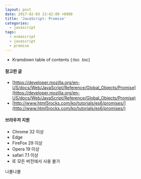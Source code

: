 ```yaml
---
layout: post
date: 2017-02-03 13:42:00 +0900
title: 'JavaScript: Promise'
categories:
  - javascript
tags:
  - ecmascript
  - javascript
  - promise
---
```


* Kramdown table of contents
{:toc .toc}

#### 참고한 글

- [https://developer.mozilla.org/en-US/docs/Web/JavaScript/Reference/Global_Objects/Promise](https://developer.mozilla.org/en-US/docs/Web/JavaScript/Reference/Global_Objects/Promise)
- [http://www.html5rocks.com/ko/tutorials/es6/promises/](http://www.html5rocks.com/ko/tutorials/es6/promises/)

#### 브라우저 지원

- Chrome 32 이상
- Edge
- FireFox 29 이상
- Opera 19 이상
- safari 7.1 이상
- IE 모든 버전에서 사용 불가


나불나불
